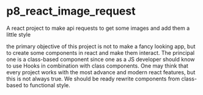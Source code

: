 # p8_react_image_request
A react project to make api requests to get some images and add them a little style

the primary objective of this project is not to make a fancy looking app, but to create some components
in react and make them interact. The principal one is a class-based component since one as a JS developer should
know to use Hooks in combination with class components. One may think that every project works with the most advance
and modern react features, but this is not always true. We should be ready rewrite components from class-based to functional style.
